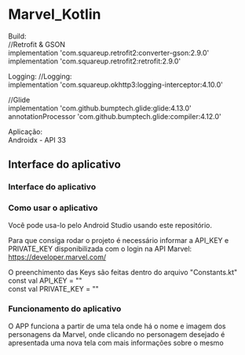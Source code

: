 # Marvel_Kotlin
Build:<br />
//Retrofit & GSON <br />
    implementation 'com.squareup.retrofit2:converter-gson:2.9.0'<br />
    implementation 'com.squareup.retrofit2:retrofit:2.9.0'<br />

Logging:
//Logging:<br />
    implementation 'com.squareup.okhttp3:logging-interceptor:4.10.0'<br />

//Glide<br />
    implementation 'com.github.bumptech.glide:glide:4.13.0'<br />
    annotationProcessor 'com.github.bumptech.glide:compiler:4.12.0'<br />

Aplicação:<br />
    Androidx - API 33<br />

<h2>Interface do aplicativo</h2>
<h3>Interface do aplicativo</h3>

<h3>Como usar o aplicativo</h3>
Você pode usa-lo pelo Android Studio usando este repositório.<br/>

Para que consiga rodar o projeto é necessário informar a API_KEY e PRIVATE_KEY disponibilizada com o login na API Marvel: https://developer.marvel.com/<br>

O preenchimento das Keys são feitas dentro do arquivo "Constants.kt"<br/>
const val API_KEY = ""<br/>
const val PRIVATE_KEY = ""<br/>

<h3>Funcionamento do aplicativo</h3>
O APP funciona a partir de uma tela onde há o nome e imagem dos personagens da Marvel, onde clicando no personagem desejado é apresentada uma nova tela com mais informações sobre o mesmo<br />